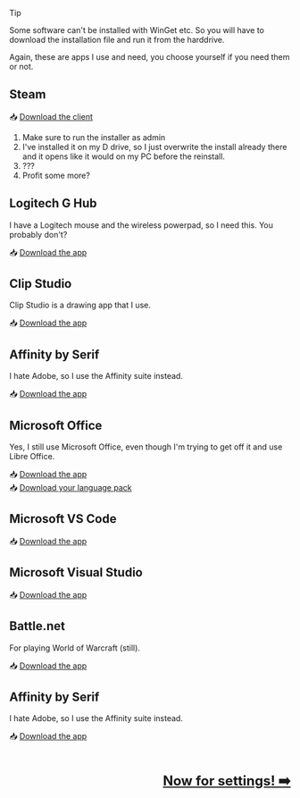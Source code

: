 > [!TIP] 
> Some software can't be installed with WinGet etc. So you will have to download the installation file and run it from the harddrive.

Again, these are apps I use and need, you choose yourself if you need them or not.

## Steam

📥 [Download the client](https://steamcdn-a.akamaihd.net/client/installer/SteamSetup.exe)

1. Make sure to run the installer as admin
2. I've installed it on my D drive, so I just overwrite the install already there and it opens like it would on my PC before the reinstall.
3. ???
4. Profit some more?

## Logitech G Hub

I have a Logitech mouse and the wireless powerpad, so I need this. You probably don't?

📥 [Download the app](https://download01.logi.com/web/ftp/pub/techsupport/gaming/lghub_installer.exe)

## Clip Studio

Clip Studio is a drawing app that I use.

📥 [Download the app](https://www.clipstudio.net/gd?id=csp-install-win)

## Affinity by Serif

I hate Adobe, so I use the Affinity suite instead.

📥 [Download the app](https://store.serif.com/en-us/account/downloads/)

## Microsoft Office

Yes, I still use Microsoft Office, even though I'm trying to get off it and use Libre Office.

📥 [Download the app](https://account.microsoft.com/services/microsoft365/details?openInstall=true)  
📥 [Download your language pack](https://support.microsoft.com/en-us/office/language-accessory-pack-for-microsoft-365-82ee1236-0f9a-45ee-9c72-05b026ee809f)


## Microsoft VS Code

📥 [Download the app](https://code.visualstudio.com/download)

## Microsoft Visual Studio

📥 [Download the app](https://visualstudio.microsoft.com/thank-you-downloading-visual-studio/?sku=Community&channel=Release&version=VS2022&source=VSLandingPage&cid=2030&passive=false)

## Battle.net

For playing World of Warcraft (still).

📥 [Download the app](https://www.blizzard.com/download/confirmation?product=bnetdesk&platform=windows)

## Affinity by Serif

I hate Adobe, so I use the Affinity suite instead.

📥 [Download the app](https://store.serif.com/en-us/account/downloads/)

<br /><br /><span style="font-size: 24px; float:right;">**[Now for settings! ➡️](settings.md)**</span><br /><br /><br />
